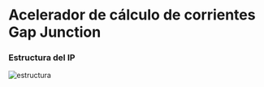 # Acelerador de cálculo de corrientes Gap Junction

### Estructura del IP


![estructura](https://drive.google.com/uc?export=view&id=1EArPK4ext_CwDCDCfCAqEwUIN_m1gwYh)
